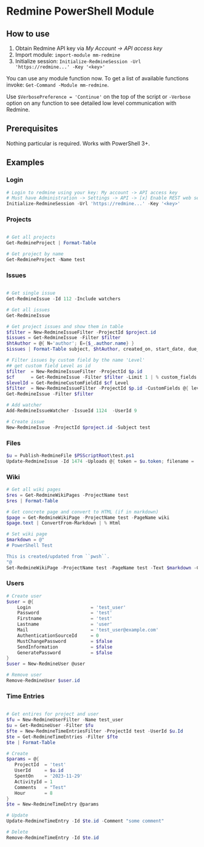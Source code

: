 # Redmine PowerShell Module

## How to use

1. Obtain Redmine API key via *My Account -> API access key*
1. Import module: `import-module mm-redmine`
1. Initialize session: `Initialize-RedmineSession -Url 'https://redmine...' -Key '<key>'`

You can use any module function now. To get a list of available functions invoke: `Get-Command -Module mm-redmine`.

Use `$VerbosePreference = 'Continue'` on the top of the script or `-Verbose` option on any function to see detailed low level communication with Redmine.

## Prerequisites

Nothing particular is required. Works with PowerShell 3+.

## Examples

### Login

```ps1
# Login to redmine using your key: My account -> API access key
# Must have Administration -> Settings -> API -> [x] Enable REST web service
Initialize-RedmineSession -Url 'https://redmine...' -Key '<key>'
```

### Projects

```ps1

# Get all projects
Get-RedmineProject | Format-Table

# Get project by name
Get-RedmineProject -Name test
```

### Issues

```ps1

# Get single issue
Get-RedmineIssue -Id 112 -Include watchers

# Get all issues
Get-RedmineIssue

# Get project issues and show them in table
$filter = New-RedmineIssueFilter -ProjectId $project.id
$issues = Get-RedmineIssue -Filter $filter
$htAuthor = @{ N='author'; E={$_.author.name} }
$issues | Format-Table subject, $htAuthor, created_on, start_date, due_date

# Filter issues by custom field by the name 'Level'
## get custom field Level as id
$filter  = New-RedmineIssueFilter -ProjectId $p.id
$cf      = Get-RedmineIssue -Filter $filter -Limit 1 | % custom_fields
$levelId = Get-RedmineCustomFieldId $cf Level
$filter  = New-RedmineIssueFilter -ProjectId $p.id -CustomFields @{ levelId = 'Senior' }
Get-RedmineIssue -Filter $filter

# Add watcher
Add-RedmineIssueWatcher -IssueId 1124  -UserId 9

# Create issue
New-RedmineIssue -ProjectId $project.id -Subject test
```

### Files

```ps1
$u = Publish-RedmineFile $PSScriptRoot\test.ps1
Update-RedmineIssue -Id 1474 -Uploads @{ token = $u.token; filename = 'test.ps1'; content_type = "text/plain" }
```

### Wiki

```ps1
# Get all wiki pages
$res = Get-RedmineWikiPages -ProjectName test
$res | Format-Table

# Get concrete page and convert to HTML (if in markdown)
$page = Get-RedmineWikiPage -ProjectName test -PageName wiki
$page.text | ConvertFrom-Markdown | % Html

# Set wiki page
$markdown = @"
# PowerShell Test

This is created/updated from ``pwsh``.
"@
Set-RedmineWikiPage -ProjectName test -PageName test -Text $markdown -Comments "Created by pwsh"
```

### Users

```ps1
# Create user
$user = @{
    Login                      = 'test_user'
    Password                   = 'test'
    Firstname                  = 'test'
    Lastname                   = 'user'
    Mail                       = 'test_user@example.com'
    AuthenticationSourceId     = 0
    MustChangePassword         = $false
    SendInformation            = $false
    GeneratePassword           = $false
}
$user = New-RedmineUser @user

# Remove user
Remove-RedmineUser $user.id
```

### Time Entries

```ps1

# Get entires for project and user
$fu = New-RedmineUserFilter -Name test_user
$u = Get-RedmineUser -Filter $fu
$fte = New-RedmineTimeEntriesFilter -ProjectId test -UserId $u.Id
$te = Get-RedmineTimeEntries -Filter $fte
$te | Format-Table

# Create
$params = @{
   ProjectId  = 'test'
   UserId     = $u.id
   SpentOn    = '2023-11-29'
   ActivityId = 1
   Comments   = "Test"
   Hour       = 8
}
$te = New-RedmineTimeEntry @params

# Update
Update-RedmineTimeEntry -Id $te.id -Comment "some comment"

# Delete
Remove-RedmineTimeEntry -Id $te.id
```